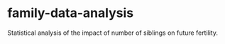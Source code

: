 # family-data-analysis
Statistical analysis of the impact of number of siblings on future fertility.

